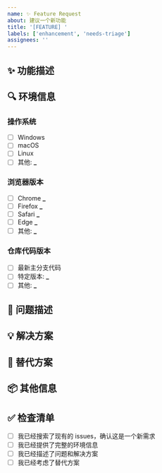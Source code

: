 ```yaml
---
name: ✨ Feature Request
about: 建议一个新功能
title: '[FEATURE] '
labels: ['enhancement', 'needs-triage']
assignees: ''
---
```


## ✨ 功能描述

<!-- 请简要描述你想要的功能 -->

## 🔍 环境信息

<!-- 请填写以下信息 -->

### 操作系统

- [ ] Windows
- [ ] macOS
- [ ] Linux
- [ ] 其他: **\_**

### 浏览器版本

- [ ] Chrome **\_**
- [ ] Firefox **\_**
- [ ] Safari **\_**
- [ ] Edge **\_**
- [ ] 其他: **\_**

### 仓库代码版本

- [ ] 最新主分支代码
- [ ] 特定版本: **\_**
- [ ] 其他: **\_**

## 🎯 问题描述

<!-- 描述当前存在的问题或限制 -->

## 💡 解决方案

<!-- 描述你建议的解决方案 -->

## 🔄 替代方案

<!-- 描述你考虑过的其他解决方案 -->

## 📦 其他信息

<!-- 添加任何其他上下文或截图 -->

## ✅ 检查清单

- [ ] 我已经搜索了现有的 issues，确认这是一个新需求
- [ ] 我已经提供了完整的环境信息
- [ ] 我已经描述了问题和解决方案
- [ ] 我已经考虑了替代方案
